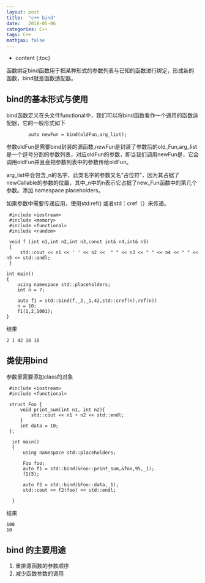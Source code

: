 ```yaml
---
layout: post
title:  "c++ bind"
date:   2018-05-06
categories: C++
tags: C++ 
mathjax: false
---
```

* content
{:toc}

函数绑定bind函数用于把某种形式的参数列表与已知的函数进行绑定，形成新的函数，bind就是函数适配器。

## bind的基本形式与使用

bind函数定义在头文件functional中，我们可以将bind函数看作一个通用的函数适配器，它的一般形式如下
~~~
        auto newFun = bind(oldFun,arg_list);
~~~~
参数oldFun是需要bind封装的源函数,newFun是封装了参数后的old_Fun,arg_list是一个逗号分割的参数列表，对应oldFun的参数，即当我们调用newFun是，它会调用oldFun并且会把参数列表中的参数传给oldFun。

arg_list中会包含_n的名字，此类名字的参数又名”占位符”，因为其占据了newCallable的参数的位置，其中_n中的n表示它占据了new_Fun函数中的第几个参数。添加 namespace placeholders。

如果参数中需要传递应用，使用std:ref() 或者std：cref（）来传递。



~~~
 #include <iostream>
 #include <memory>
 #include <functional>
 #include <random>

 void f (int n1,int n2,int n3,const int& n4,int& n5)
 {
     std::cout << n1 << ' ' << n2 <<  " " << n3 << " " << n4 << " " << n5 << std::endl;
 }
 
int main()
{
    using namespace std::placeholders;
    int n = 7;
 
    auto f1 = std::bind(f,_2,_1,42,std::cref(n),ref(n))
    n = 10;
    f1(1,2,1001);
}
~~~
结果
~~~ 
2 1 42 10 10
~~~

## 类使用bind
参数里需要添加class的对象

~~~
 #include <iostream>
 #include <functional>

 struct Foo {
     void print_sum(int n1, int n2){
         std::cout << n1 + n2 << std::endl;
     }
     int data = 10;
 };
 
  int main()
  {
      using namespace std::placeholders;
 
      Foo foo;
      auto f1 = std::bind(&Foo::print_sum,&foo,95,_1);
      f1(5);
 
      auto f2 = std::bind(&Foo::data,_1);
      std::cout << f2(foo) << std::endl;
 
  }

~~~

结果
~~~
100
10
~~~

## bind 的主要用途
1. 重排源函数的参数顺序
2. 减少函数参数的调用
